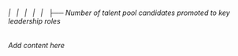 ###### |   |   |   |   |   ├── Number of talent pool candidates promoted to key leadership roles

*Add content here*